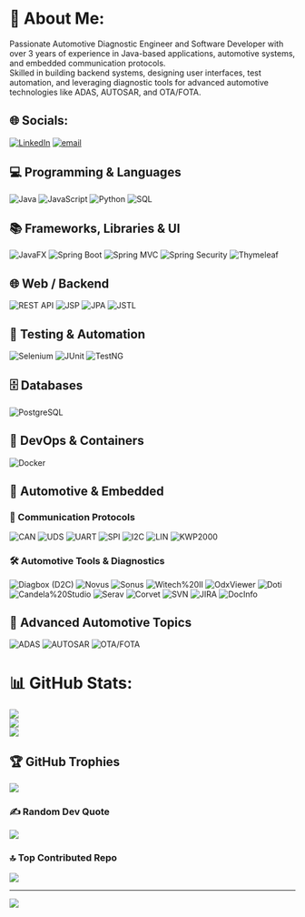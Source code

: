 # 💫 About Me:
Passionate Automotive Diagnostic Engineer and Software Developer with over 3 years of experience in Java-based applications, automotive systems, and embedded communication protocols. <br>Skilled in building backend systems, designing user interfaces, test automation, and leveraging diagnostic tools for advanced automotive technologies like ADAS, AUTOSAR, and OTA/FOTA.


## 🌐 Socials:
[![LinkedIn](https://img.shields.io/badge/LinkedIn-%230077B5.svg?logo=linkedin&logoColor=white)](https://linkedin.com/in/mouad-touhafi) [![email](https://img.shields.io/badge/Email-D14836?logo=gmail&logoColor=white)](mailto:touhafimouad@gmail.com) 


## 💻 Programming & Languages

![Java](https://img.shields.io/badge/Java-ED8B00?logo=java\&logoColor=white) ![JavaScript](https://img.shields.io/badge/JavaScript-F7DF1E?logo=javascript\&logoColor=black) ![Python](https://img.shields.io/badge/Python-3776AB?logo=python\&logoColor=white) ![SQL](https://img.shields.io/badge/SQL-316192?logo=mysql\&logoColor=white)

## 📚 Frameworks, Libraries & UI

![JavaFX](https://img.shields.io/badge/JavaFX-4E7FD1?logo=java\&logoColor=white) ![Spring Boot](https://img.shields.io/badge/Spring%20Boot-6DB33F?logo=spring\&logoColor=white) ![Spring MVC](https://img.shields.io/badge/Spring%20MVC-6DB33F?logo=spring\&logoColor=white) ![Spring Security](https://img.shields.io/badge/Spring%20Security-6DB33F?logo=spring\&logoColor=white) ![Thymeleaf](https://img.shields.io/badge/Thymeleaf-005F5F?logo=thymeleaf\&logoColor=white)

## 🌐 Web / Backend

![REST API](https://img.shields.io/badge/REST%20API-007ACC) ![JSP](https://img.shields.io/badge/JSP-000000?logo=java\&logoColor=white) ![JPA](https://img.shields.io/badge/JPA-7C4DFF) ![JSTL](https://img.shields.io/badge/JSTL-0F4BFF)

## 🧪 Testing & Automation

![Selenium](https://img.shields.io/badge/Selenium-43B02A?logo=selenium\&logoColor=white) ![JUnit](https://img.shields.io/badge/JUnit-25A162?logo=junit5\&logoColor=white) ![TestNG](https://img.shields.io/badge/TestNG-1E88E5?logo=testng\&logoColor=white)

## 🗄️ Databases

![PostgreSQL](https://img.shields.io/badge/PostgreSQL-336791?logo=postgresql\&logoColor=white)

## 🐳 DevOps & Containers

![Docker](https://img.shields.io/badge/Docker-2496ED?logo=docker\&logoColor=white)

## 🚗 Automotive & Embedded

### 🔌 Communication Protocols

![CAN](https://img.shields.io/badge/CAN-0A0A0A) ![UDS](https://img.shields.io/badge/UDS-1F7A8C) ![UART](https://img.shields.io/badge/UART-8A2BE2) ![SPI](https://img.shields.io/badge/SPI-FF7F50) ![I2C](https://img.shields.io/badge/I2C-FF6600) ![LIN](https://img.shields.io/badge/LIN-2E8B57) ![KWP2000](https://img.shields.io/badge/KWP2000-6A5ACD)

### 🛠️ Automotive Tools & Diagnostics

![Diagbox (D2C)](https://img.shields.io/badge/Diagbox-D2C-333333) ![Novus](https://img.shields.io/badge/Novus-444444) ![Sonus](https://img.shields.io/badge/Sonus-444444) ![Witech%20II](https://img.shields.io/badge/Witech%20II-444444) ![OdxViewer](https://img.shields.io/badge/Odx%20Viewer-444444) ![Doti](https://img.shields.io/badge/Doti-444444) ![Candela%20Studio](https://img.shields.io/badge/Candela%20Studio-444444) ![Serav](https://img.shields.io/badge/Serav-444444) ![Corvet](https://img.shields.io/badge/Corvet-444444) ![SVN](https://img.shields.io/badge/SVN-CC0033?logo=subversion\&logoColor=white) ![JIRA](https://img.shields.io/badge/JIRA-0052CC?logo=jira\&logoColor=white) ![DocInfo](https://img.shields.io/badge/DocInfo-444444)

## 🚀 Advanced Automotive Topics

![ADAS](https://img.shields.io/badge/ADAS-00A86B) ![AUTOSAR](https://img.shields.io/badge/AUTOSAR-1F8ACB) ![OTA/FOTA](https://img.shields.io/badge/OTA%2FFOTA-FF4500)


# 📊 GitHub Stats:
![](https://github-readme-stats.vercel.app/api?username=mouadtouhafi&theme=default&hide_border=true&include_all_commits=false&count_private=true)<br/>
![](https://nirzak-streak-stats.vercel.app/?user=mouadtouhafi&theme=default&hide_border=true)<br/>
![](https://github-readme-stats.vercel.app/api/top-langs/?username=mouadtouhafi&theme=default&hide_border=true&include_all_commits=false&count_private=true&layout=compact)

## 🏆 GitHub Trophies
![](https://github-profile-trophy.vercel.app/?username=mouadtouhafi&theme=gruvbox_light&no-frame=true&no-bg=false&margin-w=4)

### ✍️ Random Dev Quote
![](https://quotes-github-readme.vercel.app/api?type=horizontal&theme=radical)

### 🔝 Top Contributed Repo
![](https://github-contributor-stats.vercel.app/api?username=mouadtouhafi&limit=5&theme=default&combine_all_yearly_contributions=true)

---
[![](https://visitcount.itsvg.in/api?id=mouadtouhafi&icon=0&color=0)](https://visitcount.itsvg.in)

<!-- Proudly created with GPRM ( https://gprm.itsvg.in ) -->
